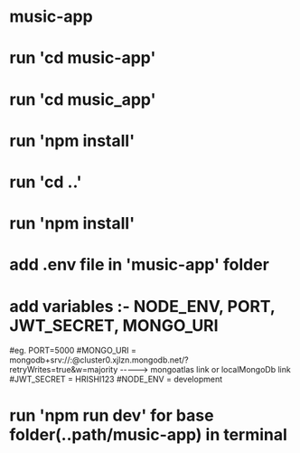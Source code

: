 # music-app
# run 'cd music-app'
# run 'cd music_app'
# run 'npm install'
# run 'cd ..'
# run 'npm install'
# add .env file in 'music-app' folder
# add variables :- NODE_ENV, PORT, JWT_SECRET, MONGO_URI
#eg. PORT=5000
#MONGO_URI = mongodb+srv://<Username>:<password>@cluster0.xjlzn.mongodb.net/?retryWrites=true&w=majority   -----> mongoatlas link or localMongoDb link
#JWT_SECRET = HRISHI123
#NODE_ENV = development
# run 'npm run dev' for base folder(..path/music-app) in terminal

